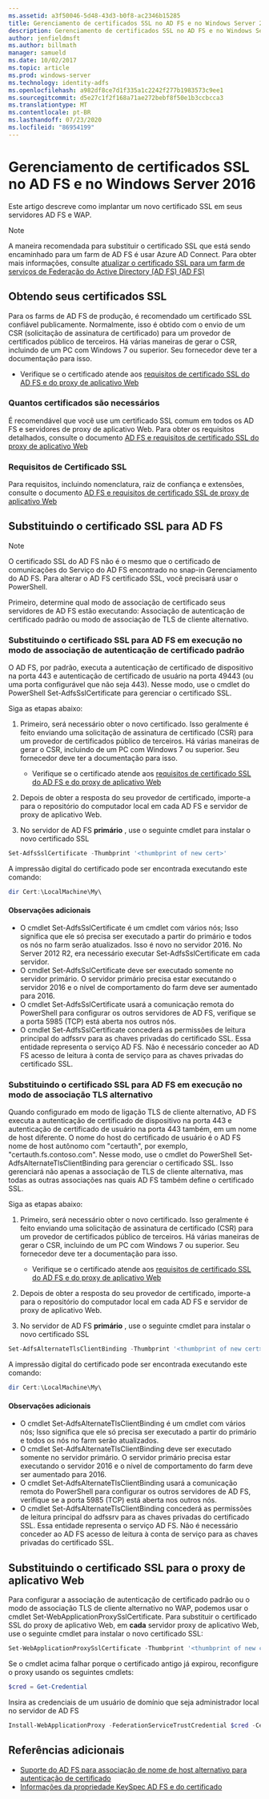 ```yaml
---
ms.assetid: a3f50046-5d48-43d3-b0f8-ac2346b15285
title: Gerenciamento de certificados SSL no AD FS e no Windows Server 2016
description: Gerenciamento de certificados SSL no AD FS e no Windows Server 2016
author: jenfieldmsft
ms.author: billmath
manager: samueld
ms.date: 10/02/2017
ms.topic: article
ms.prod: windows-server
ms.technology: identity-adfs
ms.openlocfilehash: a982df8ce7d1f335a1c2242f277b1983573c9ee1
ms.sourcegitcommit: d5e27c1f2f168a71ae272bebf8f50e1b3ccbcca3
ms.translationtype: MT
ms.contentlocale: pt-BR
ms.lasthandoff: 07/23/2020
ms.locfileid: "86954199"
---
```

# <a name="managing-ssl-certificates-in-ad-fs-and-wap-in-windows-server-2016"></a>Gerenciamento de certificados SSL no AD FS e no Windows Server 2016



Este artigo descreve como implantar um novo certificado SSL em seus servidores AD FS e WAP.

>[!NOTE]
>A maneira recomendada para substituir o certificado SSL que está sendo encaminhado para um farm de AD FS é usar Azure AD Connect.  Para obter mais informações, consulte [atualizar o certificado SSL para um farm de serviços de Federação do Active Directory (AD FS) (AD FS)](/azure/active-directory/connect/active-directory-aadconnectfed-ssl-update)

## <a name="obtaining-your-ssl-certificates"></a>Obtendo seus certificados SSL
Para os farms de AD FS de produção, é recomendado um certificado SSL confiável publicamente. Normalmente, isso é obtido com o envio de um CSR (solicitação de assinatura de certificado) para um provedor de certificados público de terceiros. Há várias maneiras de gerar o CSR, incluindo de um PC com Windows 7 ou superior. Seu fornecedor deve ter a documentação para isso.

- Verifique se o certificado atende aos [requisitos de certificado SSL do AD FS e do proxy de aplicativo Web](../overview/ad-fs-requirements.md#BKMK_1)

### <a name="how-many-certificates-are-needed"></a>Quantos certificados são necessários
É recomendável que você use um certificado SSL comum em todos os AD FS e servidores de proxy de aplicativo Web. Para obter os requisitos detalhados, consulte o documento [AD FS e requisitos de certificado SSL do proxy de aplicativo Web](../overview/ad-fs-requirements.md#BKMK_1)

### <a name="ssl-certificate-requirements"></a>Requisitos de Certificado SSL
Para requisitos, incluindo nomenclatura, raiz de confiança e extensões, consulte o documento [AD FS e requisitos de certificado SSL de proxy de aplicativo Web](../overview/ad-fs-requirements.md#BKMK_1)

## <a name="replacing-the-ssl-certificate-for-ad-fs"></a>Substituindo o certificado SSL para AD FS
> [!NOTE]
> O certificado SSL do AD FS não é o mesmo que o certificado de comunicações do Serviço do AD FS encontrado no snap-in Gerenciamento do AD FS. Para alterar o AD FS certificado SSL, você precisará usar o PowerShell.

Primeiro, determine qual modo de associação de certificado seus servidores de AD FS estão executando: Associação de autenticação de certificado padrão ou modo de associação de TLS de cliente alternativo.

### <a name="replacing-the-ssl-certificate-for-ad-fs-running-in-default-certificate-authentication-binding-mode"></a>Substituindo o certificado SSL para AD FS em execução no modo de associação de autenticação de certificado padrão
O AD FS, por padrão, executa a autenticação de certificado de dispositivo na porta 443 e autenticação de certificado de usuário na porta 49443 (ou uma porta configurável que não seja 443).
Nesse modo, use o cmdlet do PowerShell Set-AdfsSslCertificate para gerenciar o certificado SSL.

Siga as etapas abaixo:

1. Primeiro, será necessário obter o novo certificado. Isso geralmente é feito enviando uma solicitação de assinatura de certificado (CSR) para um provedor de certificados público de terceiros. Há várias maneiras de gerar o CSR, incluindo de um PC com Windows 7 ou superior. Seu fornecedor deve ter a documentação para isso.

    * Verifique se o certificado atende aos [requisitos de certificado SSL do AD FS e do proxy de aplicativo Web](../overview/ad-fs-requirements.md#BKMK_1)

1. Depois de obter a resposta do seu provedor de certificado, importe-a para o repositório do computador local em cada AD FS e servidor de proxy de aplicativo Web.

1. No servidor de AD FS **primário** , use o seguinte cmdlet para instalar o novo certificado SSL

```powershell
Set-AdfsSslCertificate -Thumbprint '<thumbprint of new cert>'
```

A impressão digital do certificado pode ser encontrada executando este comando:

```powershell
dir Cert:\LocalMachine\My\
```

#### <a name="additional-notes"></a>Observações adicionais

* O cmdlet Set-AdfsSslCertificate é um cmdlet com vários nós; Isso significa que ele só precisa ser executado a partir do primário e todos os nós no farm serão atualizados. Isso é novo no servidor 2016. No Server 2012 R2, era necessário executar Set-AdfsSslCertificate em cada servidor.
* O cmdlet Set-AdfsSslCertificate deve ser executado somente no servidor primário. O servidor primário precisa estar executando o servidor 2016 e o nível de comportamento do farm deve ser aumentado para 2016.
* O cmdlet Set-AdfsSslCertificate usará a comunicação remota do PowerShell para configurar os outros servidores de AD FS, verifique se a porta 5985 (TCP) está aberta nos outros nós.
* O cmdlet Set-AdfsSslCertificate concederá as permissões de leitura principal do adfssrv para as chaves privadas do certificado SSL. Essa entidade representa o serviço AD FS. Não é necessário conceder ao AD FS acesso de leitura à conta de serviço para as chaves privadas do certificado SSL.

### <a name="replacing-the-ssl-certificate-for-ad-fs-running-in-alternate-tls-binding-mode"></a>Substituindo o certificado SSL para AD FS em execução no modo de associação TLS alternativo
Quando configurado em modo de ligação TLS de cliente alternativo, AD FS executa a autenticação de certificado de dispositivo na porta 443 e autenticação de certificado de usuário na porta 443 também, em um nome de host diferente. O nome do host do certificado de usuário é o AD FS nome de host autônomo com "certauth", por exemplo, "certauth.fs.contoso.com".
Nesse modo, use o cmdlet do PowerShell Set-AdfsAlternateTlsClientBinding para gerenciar o certificado SSL. Isso gerenciará não apenas a associação de TLS de cliente alternativa, mas todas as outras associações nas quais AD FS também define o certificado SSL.

Siga as etapas abaixo:

1. Primeiro, será necessário obter o novo certificado. Isso geralmente é feito enviando uma solicitação de assinatura de certificado (CSR) para um provedor de certificados público de terceiros. Há várias maneiras de gerar o CSR, incluindo de um PC com Windows 7 ou superior. Seu fornecedor deve ter a documentação para isso.

    * Verifique se o certificado atende aos [requisitos de certificado SSL do AD FS e do proxy de aplicativo Web](../overview/ad-fs-requirements.md#BKMK_1)

1. Depois de obter a resposta do seu provedor de certificado, importe-a para o repositório do computador local em cada AD FS e servidor de proxy de aplicativo Web.

1. No servidor de AD FS **primário** , use o seguinte cmdlet para instalar o novo certificado SSL

```powershell
Set-AdfsAlternateTlsClientBinding -Thumbprint '<thumbprint of new cert>'
```

A impressão digital do certificado pode ser encontrada executando este comando:

```powershell
dir Cert:\LocalMachine\My\
```

#### <a name="additional-notes"></a>Observações adicionais

* O cmdlet Set-AdfsAlternateTlsClientBinding é um cmdlet com vários nós; Isso significa que ele só precisa ser executado a partir do primário e todos os nós no farm serão atualizados.
* O cmdlet Set-AdfsAlternateTlsClientBinding deve ser executado somente no servidor primário. O servidor primário precisa estar executando o servidor 2016 e o nível de comportamento do farm deve ser aumentado para 2016.
* O cmdlet Set-AdfsAlternateTlsClientBinding usará a comunicação remota do PowerShell para configurar os outros servidores de AD FS, verifique se a porta 5985 (TCP) está aberta nos outros nós.
* O cmdlet Set-AdfsAlternateTlsClientBinding concederá as permissões de leitura principal do adfssrv para as chaves privadas do certificado SSL. Essa entidade representa o serviço AD FS. Não é necessário conceder ao AD FS acesso de leitura à conta de serviço para as chaves privadas do certificado SSL.

## <a name="replacing-the-ssl-certificate-for-the-web-application-proxy"></a>Substituindo o certificado SSL para o proxy de aplicativo Web
Para configurar a associação de autenticação de certificado padrão ou o modo de associação TLS de cliente alternativo no WAP, podemos usar o cmdlet Set-WebApplicationProxySslCertificate.
Para substituir o certificado SSL do proxy de aplicativo Web, em **cada** servidor proxy de aplicativo Web, use o seguinte cmdlet para instalar o novo certificado SSL:

```powershell
Set-WebApplicationProxySslCertificate -Thumbprint '<thumbprint of new cert>'
```

Se o cmdlet acima falhar porque o certificado antigo já expirou, reconfigure o proxy usando os seguintes cmdlets:

```powershell
$cred = Get-Credential
```

Insira as credenciais de um usuário de domínio que seja administrador local no servidor de AD FS

```powershell
Install-WebApplicationProxy -FederationServiceTrustCredential $cred -CertificateThumbprint '<thumbprint of new cert>' -FederationServiceName 'fs.contoso.com'
```

## <a name="additional-references"></a>Referências adicionais  
* [Suporte do AD FS para associação de nome de host alternativo para autenticação de certificado](../operations/AD-FS-support-for-alternate-hostname-binding-for-certificate-authentication.md)
* [Informações da propriedade KeySpec AD FS e do certificado](../technical-reference/AD-FS-and-KeySpec-Property.md)
